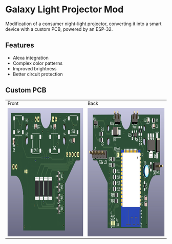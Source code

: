 # Galaxy Light Projector Mod
Modification of a consumer night-light projector, converting it into a smart device with a custom PCB, powered by an ESP-32.

## Features
- Alexa integration
- Complex color patterns
- Improved brightness
- Better circuit protection

## Custom PCB
<table>
  <tr>
    <td>Front</td>
    <td>Back</td>
  </tr>
  <tr>
    <td><img src="PCB/Examples/Front.jpg" height=400></td>
    <td><img src="PCB/Examples/Back.jpg" height=400></td>
  </tr>
 </table>